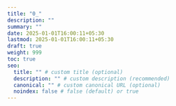 ```yaml
---
title: "0_"
description: ""
summary: ""
date: 2025-01-01T16:00:11+05:30
lastmod: 2025-01-01T16:00:11+05:30
draft: true
weight: 999
toc: true
seo:
  title: "" # custom title (optional)
  description: "" # custom description (recommended)
  canonical: "" # custom canonical URL (optional)
  noindex: false # false (default) or true
---
```

